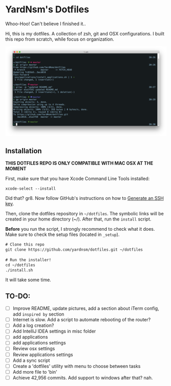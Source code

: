 # YardNsm's Dotfiles
Whoo-Hoo! Can't believe I finished it..

Hi, this is my dotfiles. A collection of zsh, git and OSX configurations. I built this repo from scratch, while focus on organization.

![](https://raw.githubusercontent.com/YardNsm/dotfiles/master/_misc/media/terminal.png)

## Installation
**THIS DOTFILES REPO IS ONLY COMPATIBLE WITH MAC OSX AT THE MOMENT**

First, make sure that you have Xcode Command Line Tools installed:

```
xcode-select --install
```

Did that? gr8. Now follow GitHub's instructions on how to [Generate an SSH key](https://help.github.com/articles/generating-an-ssh-key/).

Then, clone the dotfiles repository in `~/dotfiles`. The symbolic links will be created in your home directory (~/).
After that, run the `install` script.

**Before** you run the script, I strongly recommend to check what it does. Make sure to check the setup files (located in `_setup`).

```
# Clone this repo
git clone https://github.com/yardnsm/dotfiles.git ~/dotfiles

# Run the installer!
cd ~/dotfiles
./install.sh
```

It will take some time.

## TO-DO:
- [ ] Improve README, update pictures, add a section about iTerm config, add `inspired by` section
- [ ] Internet is slow. Add a script to automate rebooting of the router?
- [ ] Add a log creation?
- [ ] Add IntelliJ IDEA settings in misc folder
- [ ] add applications
- [ ] add applications settings
- [ ] Review osx settings
- [ ] Review applications settings
- [ ] Add a sync script
- [ ] Create a 'dotfiles' utility with menu to choose between tasks
- [ ] Add more file to 'bin'
- [ ] Achieve 42,956 commits. Add support to windows after that? nah.

